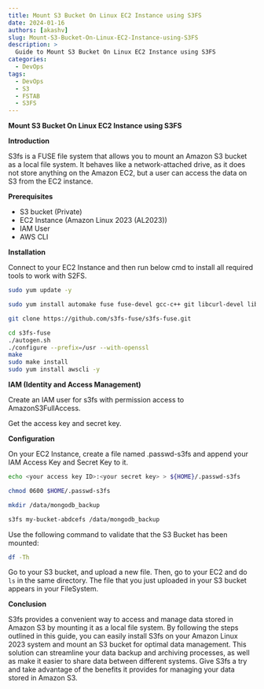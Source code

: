 ```yaml
---
title: Mount S3 Bucket On Linux EC2 Instance using S3FS
date: 2024-01-16
authors: [akashv]
slug: Mount-S3-Bucket-On-Linux-EC2-Instance-using-S3FS
description: >
  Guide to Mount S3 Bucket On Linux EC2 Instance using S3FS
categories:
  - DevOps
tags:
  - DevOps
  - S3
  - FSTAB
  - S3FS
---
```


**Mount S3 Bucket On Linux EC2 Instance using S3FS**

**Introduction**


S3fs is a FUSE file system that allows you to mount an Amazon S3 bucket as a local file system. It behaves like a network-attached drive, as it does not store anything on the Amazon EC2, but a user can access the data on S3 from the EC2 instance.

<!-- more -->

**Prerequisites**

- S3 bucket (Private)
- EC2 Instance (Amazon Linux 2023 (AL2023))
- IAM User
- AWS CLI

**Installation**

Connect to your EC2 Instance and then run below cmd to install all required tools to work with S2FS.
```bash
sudo yum update -y

sudo yum install automake fuse fuse-devel gcc-c++ git libcurl-devel libxml2-devel make openssl-devel -y

git clone https://github.com/s3fs-fuse/s3fs-fuse.git

cd s3fs-fuse
./autogen.sh
./configure --prefix=/usr --with-openssl
make
sudo make install
sudo yum install awscli -y
```

**IAM (Identity and Access Management)**

Create an IAM user for s3fs with permission access to AmazonS3FullAccess.

Get the access key and secret key.

**Configuration**

On your EC2 Instance, create a file named .passwd-s3fs and append your IAM Access Key and Secret Key to it.

```bash
echo <your access key ID>:<your secret key> > ${HOME}/.passwd-s3fs

chmod 0600 $HOME/.passwd-s3fs

mkdir /data/mongodb_backup

s3fs my-bucket-abdcefs /data/mongodb_backup
```

Use the following command to validate that the S3 Bucket has been mounted:

```bash
df -Th
```

Go to your S3 bucket, and upload a new file. Then, go to your EC2 and do `ls` in the same directory. The file that you just uploaded in your S3 bucket appears in your FileSystem.

**Conclusion**

S3fs provides a convenient way to access and manage data stored in Amazon S3 by mounting it as a local file system. By following the steps outlined in this guide, you can easily install S3fs on your Amazon Linux 2023 system and mount an S3 bucket for optimal data management. This solution can streamline your data backup and archiving processes, as well as make it easier to share data between different systems. Give S3fs a try and take advantage of the benefits it provides for managing your data stored in Amazon S3.
